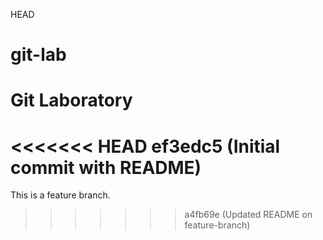 HEAD
# git-lab

# Git Laboratory
<<<<<<< HEAD
 ef3edc5 (Initial commit with README)
=======
This is a feature branch.
>>>>>>> a4fb69e (Updated README on feature-branch)
